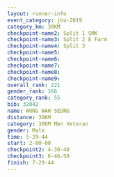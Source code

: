```yaml
---
layout: runner-info 
event_category: jbu-2019 
category_km: 30KM 
checkpoint-name2: Split 1 SMK 
checkpoint-name3: Split 2 E Farm 
checkpoint-name4: Split 3 
checkpoint-name5: 
checkpoint-name6: 
checkpoint-name7: 
checkpoint-name8: 
checkpoint-name9: 
overall_rank: 221
gender_rank: 166
category_rank: 55
bib: 32042
name: WONG WAH SEONG
distance: 30KM
category: 30KM Men Veteran
gender: Male
time: 5-29-44
start: 2-00-00
checkpoint2: 4-30-40
checkpoint3: 6-46-50
finish: 7-29-44
---
```

